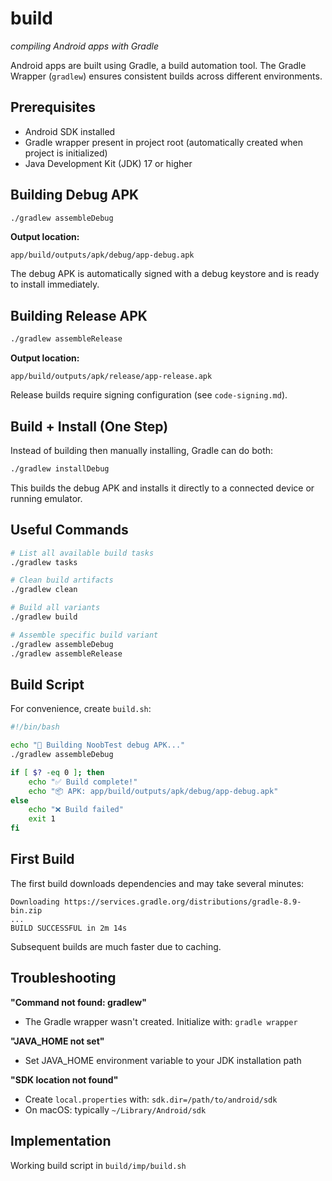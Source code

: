 # build
*compiling Android apps with Gradle*

Android apps are built using Gradle, a build automation tool. The Gradle Wrapper (`gradlew`) ensures consistent builds across different environments.

## Prerequisites

- Android SDK installed
- Gradle wrapper present in project root (automatically created when project is initialized)
- Java Development Kit (JDK) 17 or higher

## Building Debug APK

```bash
./gradlew assembleDebug
```

**Output location:**
```
app/build/outputs/apk/debug/app-debug.apk
```

The debug APK is automatically signed with a debug keystore and is ready to install immediately.

## Building Release APK

```bash
./gradlew assembleRelease
```

**Output location:**
```
app/build/outputs/apk/release/app-release.apk
```

Release builds require signing configuration (see `code-signing.md`).

## Build + Install (One Step)

Instead of building then manually installing, Gradle can do both:

```bash
./gradlew installDebug
```

This builds the debug APK and installs it directly to a connected device or running emulator.

## Useful Commands

```bash
# List all available build tasks
./gradlew tasks

# Clean build artifacts
./gradlew clean

# Build all variants
./gradlew build

# Assemble specific build variant
./gradlew assembleDebug
./gradlew assembleRelease
```

## Build Script

For convenience, create `build.sh`:

```bash
#!/bin/bash

echo "🔨 Building NoobTest debug APK..."
./gradlew assembleDebug

if [ $? -eq 0 ]; then
    echo "✅ Build complete!"
    echo "📦 APK: app/build/outputs/apk/debug/app-debug.apk"
else
    echo "❌ Build failed"
    exit 1
fi
```

## First Build

The first build downloads dependencies and may take several minutes:

```
Downloading https://services.gradle.org/distributions/gradle-8.9-bin.zip
...
BUILD SUCCESSFUL in 2m 14s
```

Subsequent builds are much faster due to caching.

## Troubleshooting

**"Command not found: gradlew"**
- The Gradle wrapper wasn't created. Initialize with: `gradle wrapper`

**"JAVA_HOME not set"**
- Set JAVA_HOME environment variable to your JDK installation path

**"SDK location not found"**
- Create `local.properties` with: `sdk.dir=/path/to/android/sdk`
- On macOS: typically `~/Library/Android/sdk`

## Implementation

Working build script in `build/imp/build.sh`
